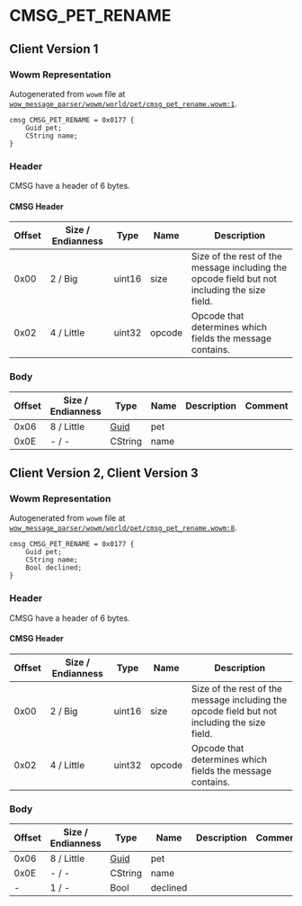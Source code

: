 # CMSG_PET_RENAME

## Client Version 1

### Wowm Representation

Autogenerated from `wowm` file at [`wow_message_parser/wowm/world/pet/cmsg_pet_rename.wowm:1`](https://github.com/gtker/wow_messages/tree/main/wow_message_parser/wowm/world/pet/cmsg_pet_rename.wowm#L1).
```rust,ignore
cmsg CMSG_PET_RENAME = 0x0177 {
    Guid pet;
    CString name;
}
```
### Header

CMSG have a header of 6 bytes.

#### CMSG Header

| Offset | Size / Endianness | Type   | Name   | Description |
| ------ | ----------------- | ------ | ------ | ----------- |
| 0x00   | 2 / Big           | uint16 | size   | Size of the rest of the message including the opcode field but not including the size field.|
| 0x02   | 4 / Little        | uint32 | opcode | Opcode that determines which fields the message contains.|

### Body

| Offset | Size / Endianness | Type | Name | Description | Comment |
| ------ | ----------------- | ---- | ---- | ----------- | ------- |
| 0x06 | 8 / Little | [Guid](../spec/packed-guid.md) | pet |  |  |
| 0x0E | - / - | CString | name |  |  |

## Client Version 2, Client Version 3

### Wowm Representation

Autogenerated from `wowm` file at [`wow_message_parser/wowm/world/pet/cmsg_pet_rename.wowm:8`](https://github.com/gtker/wow_messages/tree/main/wow_message_parser/wowm/world/pet/cmsg_pet_rename.wowm#L8).
```rust,ignore
cmsg CMSG_PET_RENAME = 0x0177 {
    Guid pet;
    CString name;
    Bool declined;
}
```
### Header

CMSG have a header of 6 bytes.

#### CMSG Header

| Offset | Size / Endianness | Type   | Name   | Description |
| ------ | ----------------- | ------ | ------ | ----------- |
| 0x00   | 2 / Big           | uint16 | size   | Size of the rest of the message including the opcode field but not including the size field.|
| 0x02   | 4 / Little        | uint32 | opcode | Opcode that determines which fields the message contains.|

### Body

| Offset | Size / Endianness | Type | Name | Description | Comment |
| ------ | ----------------- | ---- | ---- | ----------- | ------- |
| 0x06 | 8 / Little | [Guid](../spec/packed-guid.md) | pet |  |  |
| 0x0E | - / - | CString | name |  |  |
| - | 1 / - | Bool | declined |  |  |

